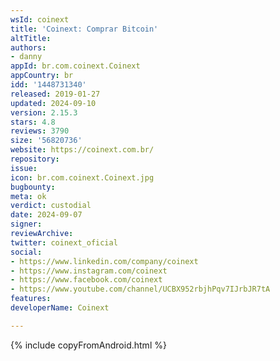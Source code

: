 ```yaml
---
wsId: coinext
title: 'Coinext: Comprar Bitcoin'
altTitle: 
authors:
- danny
appId: br.com.coinext.Coinext
appCountry: br
idd: '1448731340'
released: 2019-01-27
updated: 2024-09-10
version: 2.15.3
stars: 4.8
reviews: 3790
size: '56820736'
website: https://coinext.com.br/
repository: 
issue: 
icon: br.com.coinext.Coinext.jpg
bugbounty: 
meta: ok
verdict: custodial
date: 2024-09-07
signer: 
reviewArchive: 
twitter: coinext_oficial
social:
- https://www.linkedin.com/company/coinext
- https://www.instagram.com/coinext
- https://www.facebook.com/coinext
- https://www.youtube.com/channel/UCBX952rbjhPqv7IJrbJR7tA
features: 
developerName: Coinext

---
```


{% include copyFromAndroid.html %}
